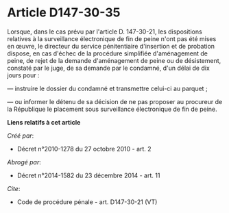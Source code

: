 # Article D147-30-35

Lorsque, dans le cas prévu par l'article D. 147-30-21, les dispositions relatives à la surveillance électronique de fin de
peine n'ont pas été mises en œuvre, le directeur du service pénitentiaire d'insertion et de probation dispose, en cas d'échec
de la procédure simplifiée d'aménagement de peine, de rejet de la demande d'aménagement de peine ou de désistement, constaté
par le juge, de sa demande par le condamné, d'un délai de dix jours pour : 

― instruire le dossier du condamné et transmettre celui-ci au parquet ; 

― ou informer le détenu de sa décision de ne pas proposer au procureur de la République le placement sous surveillance
électronique de fin de peine.

**Liens relatifs à cet article**

_Créé par_:

  - Décret n°2010-1278 du 27 octobre 2010 - art. 2

_Abrogé par_:

  - Décret n°2014-1582 du 23 décembre 2014 - art. 11

_Cite_:

  - Code de procédure pénale - art. D147-30-21 (VT)
